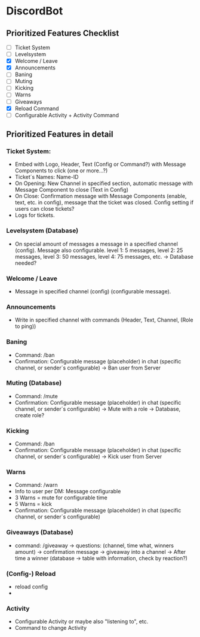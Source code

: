 # DiscordBot
## Prioritized Features Checklist

- [ ] Ticket System
- [ ] Levelsystem
- [x] Welcome / Leave
- [x] Announcements
- [ ] Baning
- [ ] Muting
- [ ] Kicking
- [ ] Warns
- [ ] Giveaways
- [x] Reload Command
- [ ] Configurable Activity + Activity Command

## Prioritized Features in detail
### Ticket System:
- Embed with Logo, Header, Text (Config or Command?) with Message Components to click (one or more...?)
- Ticket´s Names: Name-ID
- On Opening: New Channel in specified section, automatic message with Message Component to close (Text in Config)
- On Close: Confirmation message with Message Components (enable, text, etc. in config), message that the ticket was closed. Config setting if users can close tickets?
- Logs for tickets.

### Levelsystem (Database)
  - On special amount of messages a message in a specified channel (config). Message also configurable.
level 1: 5 messages, level 2: 25 messages, level 3: 50 messages, level 4: 75 messages, etc.
-> Database needed?

### Welcome / Leave
- Message in specified channel (config) (configurable message).

### Announcements
- Write in specified channel with commands (Header, Text, Channel, (Role to ping))

### Baning
- Command: /ban <user>
- Confirmation: Configurable message (placeholder) in chat (specific channel, or sender´s configurable)
-> Ban user from Server

### Muting (Database)
- Command: /mute <user> <reason> <time>
- Confirmation: Configurable message (placeholder) in chat (specific channel, or sender´s configurable)
-> Mute with a role
-> Database, create role?

### Kicking
- Command: /ban <user>
- Confirmation: Configurable message (placeholder) in chat (specific channel, or sender´s configurable)
-> Kick user from Server

### Warns
- Command: /warn <user> <reason> <time>
- Info to user per DM: Message configurable
- 3 Warns = mute for configurable time
- 5 Warns = kick
- Confirmation: Configurable message (placeholder) in chat (specific channel, or sender´s configurable)

### Giveaways (Database)
- command: /giveaway -> questions: (channel, time what, winners amount) -> confirmation message -> giveaway into a channel
-> After time a winner (database -> table with information, check by reaction?)

### (Config-) Reload
- reload config
- 
### Activity 
- Configurable Activity or maybe also "listening to", etc.
- Command to change Activity
